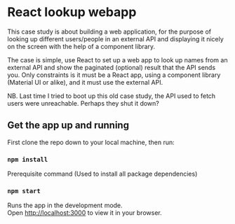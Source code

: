 # React lookup webapp 

This case study is about building a web application, for the purpose of looking up different users/people in an external API and displaying it nicely on the screen with the help of a component library.

The case is simple, use React to set up a web app to look up names from an external API and show the paginated (optional) result that the API sends you. Only constraints is it must be a React app, using a component library (Material UI or alike), and it must use the external API.

NB. Last time I tried to boot up this old case study, the API used to fetch users were unreachable. Perhaps they shut it down?

## Get the app up and running

First clone the repo down to your local machine, then run:

### `npm install`

Prerequisite command (Used to install all package dependencies)

### `npm start`

Runs the app in the development mode.\
Open [http://localhost:3000](http://localhost:3000) to view it in your browser.